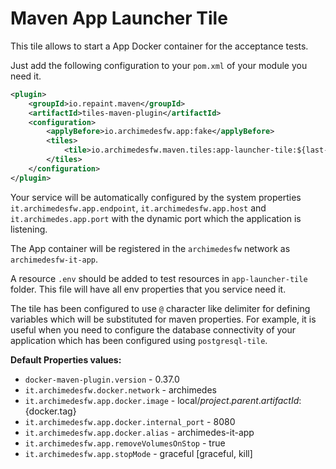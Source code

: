 # Maven App Launcher Tile

This tile allows to start a App Docker container for the acceptance tests.

Just add the following configuration to your `pom.xml` of your module you need it.

```xml
<plugin>
    <groupId>io.repaint.maven</groupId>
    <artifactId>tiles-maven-plugin</artifactId>
    <configuration>
        <applyBefore>io.archimedesfw.app:fake</applyBefore>
        <tiles>
            <tile>io.archimedesfw.maven.tiles:app-launcher-tile:${last-version}</tile>
        </tiles>
    </configuration>
</plugin>
```

Your service will be automatically configured by the system properties `it.archimedesfw.app.endpoint`, `it.archimedesfw.app.host` and `it.archimedes.app.port` with the dynamic port which the application is listening.

The App container will be registered in the `archimedesfw` network as `archimedesfw-it-app`.

A resource `.env` should be added to test resources in `app-launcher-tile` folder. This file will have all env properties that you service need it.

The tile has been configured to use `@` character like delimiter for defining variables which will be substituted for maven properties. For example, it is useful when you need to configure the database connectivity of your application which has been configured using `postgresql-tile`.

**Default Properties values:**
* `docker-maven-plugin.version` - 0.37.0
* `it.archimedesfw.docker.network` - archimedes
* `it.archimedesfw.app.docker.image` - local/${project.parent.artifactId}:${docker.tag}
* `it.archimedesfw.app.docker.internal_port` - 8080
* `it.archimedesfw.app.docker.alias` - archimedes-it-app
* `it.archimedesfw.app.removeVolumesOnStop` - true
* `it.archimedesfw.app.stopMode` - graceful [graceful, kill]